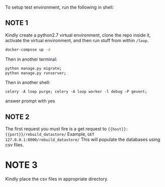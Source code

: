 To setup test environment, run the following in shell:
## NOTE 1
Kindly create a python2.7 virtual environment, clone the repo inside it, activate the virtual environment, and then run stuff from within `/loop`.
```sh
docker-compose up -d
```
Then in another terminal:
```sh
python manage.py migrate;
python manage.py runserver;
```
Then in another shell:
```
celery -A loop purge; celery -A loop worker -l debug -P gevent;
```
answer prompt with yes
## NOTE 2
The first request you must fire is a get request to `{{host}}:{{port}}/rebuild_datastore/`
Example, `GET 127.0.0.1:8000/rebuild_datastore/`
This will populate the databases using csv files.

# NOTE 3
Kindly place the csv files in appropriate directory.
